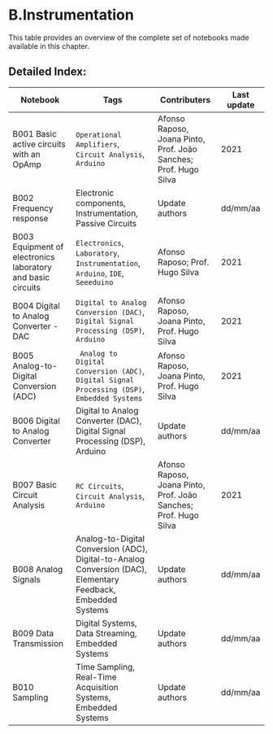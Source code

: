 # B.Instrumentation 
 This table provides an overview of the complete set of notebooks made available in this chapter. 

 ## Detailed Index:  
Notebook  | Tags | Contributers | Last update 
---  | --- | --- | --- 
B001 Basic active circuits with an OpAmp | ```Operational Amplifiers```, ```Circuit Analysis```, ```Arduino```| Afonso Raposo, Joana Pinto, Prof. João Sanches; Prof. Hugo Silva| 2021|
B002 Frequency response | Electronic components, Instrumentation, Passive Circuits| Update authors| dd/mm/aa|
B003 Equipment of electronics laboratory and basic circuits | `Electronics`, `Laboratory`, `Instrumentation`, `Arduino`, `IDE`, `Seeeduino`| Afonso Raposo; Prof. Hugo Silva| 2021|
B004 Digital to Analog Converter - DAC | ```Digital to Analog Conversion (DAC)```, ```Digital Signal Processing (DSP)```, ```Arduino```| Afonso Raposo, Joana Pinto, Prof. Hugo Silva| 2021|
B005 Analog-to-Digital Conversion (ADC) | ``` Analog to Digital Conversion (ADC)```, ```Digital Signal Processing (DSP)```, ```Embedded Systems```| Afonso Raposo, Joana Pinto, Prof. Hugo Silva| 2021|
B006 Digital to Analog Converter | Digital to Analog Converter (DAC), Digital Signal Processing (DSP), Arduino| Update authors| dd/mm/aa|
B007 Basic Circuit Analysis | ```RC Circuits```, ```Circuit Analysis```, ```Arduino```| Afonso Raposo, Joana Pinto, Prof. João Sanches; Prof. Hugo Silva| 2021|
B008 Analog Signals | Analog-to-Digital Conversion (ADC), Digital-to-Analog Conversion (DAC), Elementary Feedback, Embedded Systems| Update authors| dd/mm/aa|
B009 Data Transmission | Digital Systems, Data Streaming, Embedded Systems| Update authors| dd/mm/aa|
B010 Sampling | Time Sampling, Real-Time Acquisition Systems, Embedded Systems| Update authors| dd/mm/aa|
